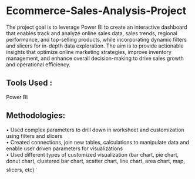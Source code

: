 # Ecommerce-Sales-Analysis-Project

The project goal is to leverage Power BI to create an interactive dashboard that enables track and analyze online sales data, sales trends, regional performance, and top-selling products, while incorporating dynamic filters and slicers for in-depth data exploration. The aim is to provide actionable insights that optimize online marketing strategies, improve inventory management, and enhance overall decision-making to drive sales growth and operational efficiency.

## Tools Used :
Power BI 

## Methodologies:
• Used complex parameters to drill down in worksheet and customization using filters and slicers
<br>
• Created connections, join new tables, calculations to manipulate data and enable user driven parameters for visualizations
<br>
• Used different types of customized visualization (bar chart, pie chart, donut chart, clustered bar chart, scatter chart, line chart, area chart, map, slicers, etc)
་

